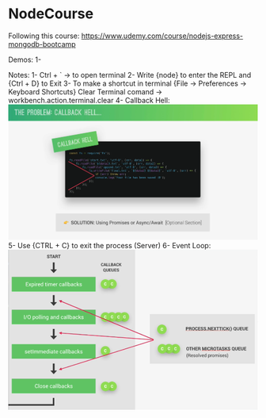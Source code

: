 # NodeCourse

Following this course: https://www.udemy.com/course/nodejs-express-mongodb-bootcamp

Demos:
1-

Notes:
1- Ctrl + ` -> to open terminal
2- Write {node} to enter the REPL and {Ctrl + D} to Exit
3- To make a shortcut in terminal {File -> Preferences -> Keyboard Shortcuts} Clear Terminal comand -> workbench.action.terminal.clear
4- Callback Hell:
![alt text](image.png)
5- Use {CTRL + C} to exit the process (Server)
6- Event Loop:
![alt text](image-1.png)
